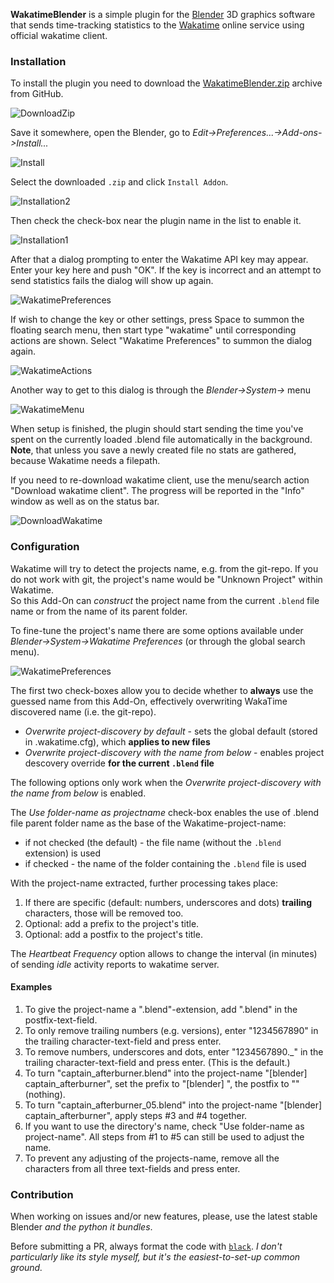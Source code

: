 **WakatimeBlender** is a simple plugin for the [Blender](https://www.blender.org/) 3D graphics software that sends time-tracking statistics to the [Wakatime](https://wakatime.com) online service using official wakatime client.

### Installation

To install the plugin you need to download the [WakatimeBlender.zip](https://github.com/allista/WakatimeBlender/archive/refs/heads/master.zip) archive from GitHub.

![DownloadZip](https://imgur.com/7DkXEwh.png)

Save it somewhere, open the Blender, go to *Edit->Preferences...->Add-ons->Install...*

![Install](https://imgur.com/5FtTClK.png)

Select the downloaded `.zip` and click `Install Addon`.

![Installation2](https://imgur.com/rhlzNPe.png)

Then check the check-box near the plugin name in the list to enable it.

![Installation1](https://imgur.com/2ve0YJ9.png)

After that a dialog prompting to enter the Wakatime API key may appear. Enter your key here and push "OK". If the key is incorrect and an attempt to send statistics fails the dialog will show up again.

![WakatimePreferences](https://imgur.com/vmYBiPx.png)

If wish to change the key or other settings, press Space to summon the floating search menu, then start type "wakatime" until corresponding actions are shown. Select "Wakatime Preferences" to summon the dialog again.

![WakatimeActions](https://imgur.com/OPo290V.png)

Another way to get to this dialog is through the _Blender->System->_ menu

![WakatimeMenu](https://imgur.com/HhUoVxf.png)

When setup is finished, the plugin should start sending the time you've spent on the currently loaded .blend file automatically in the background. **Note**, that unless you save a newly created file no stats are gathered, because Wakatime needs a filepath.

If you need to re-download wakatime client, use the menu/search action "Download wakatime client". The progress will be reported in the "Info" window as well as on the status bar.

![DownloadWakatime](https://imgur.com/HQiQ6ne.png)

### Configuration
Wakatime will try to detect the projects name, e.g. from the git-repo.
If you do not work with git, the project's name would be "Unknown Project" within Wakatime.
<br/>
So this Add-On can _construct_ the project name from the current `.blend` file name or from the name of its parent folder.

To fine-tune the project's name there are some options available under _Blender->System->Wakatime Preferences_ (or through the global search menu).

![WakatimePreferences](https://imgur.com/vmYBiPx.png)

The first two check-boxes allow you to decide whether to **always** use the guessed name from this Add-On, effectively overwriting WakaTime discovered name (i.e. the git-repo).

- _Overwrite project-discovery by default_ - sets the global default (stored in .wakatime.cfg), which **applies to new files**
- _Overwrite project-discovery with the name from below_ - enables project descovery override **for the current `.blend` file**

The following options only work when the _Overwrite project-discovery with the name from below_ is enabled.

The _Use folder-name as projectname_ check-box enables the use of .blend file parent folder name as the base of the Wakatime-project-name:
* if not checked (the default) - the file name (without the `.blend` extension) is used
* if checked - the name of the folder containing the `.blend` file is used

With the project-name extracted, further processing takes place:
1. If there are specific (default: numbers, underscores and dots) **trailing** characters, those will be removed too.
2. Optional: add a prefix to the project's title.
3. Optional: add a postfix to the project's title.

The _Heartbeat Frequency_ option allows to change the interval (in minutes) of sending _idle_ activity reports to wakatime server.

#### Examples
1. To give the project-name a ".blend"-extension, add ".blend" in the postfix-text-field.
2. To only remove trailing numbers (e.g. versions), enter "1234567890" in the trailing character-text-field and press enter.
3. To remove numbers, underscores and dots, enter "1234567890.\_" in the trailing character-text-field and press enter. (This is the default.)
4. To turn "captain_afterburner.blend" into the project-name "\[blender\] captain_afterburner", set the prefix to "\[blender\] ", the postfix to "" (nothing).
5. To turn "captain_afterburner_05.blend" into the project-name "\[blender\] captain_afterburner", apply steps #3 and #4 together.
6. If you want to use the directory's name, check "Use folder-name as project-name". All steps from #1 to #5 can still be used to adjust the name.
7. To prevent any adjusting of the projects-name, remove all the characters from all three text-fields and press enter.

### Contribution

When working on issues and/or new features, please, use the latest stable Blender _and the python it bundles_.

Before submitting a PR, always format the code with [`black`](https://github.com/psf/black). _I don't particularly like
its style myself, but it's the easiest-to-set-up common ground._
